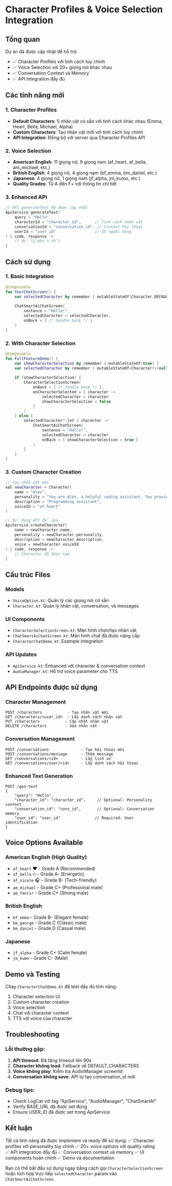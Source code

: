 # Character Profiles & Voice Selection Integration

## Tổng quan
Dự án đã được cập nhật để hỗ trợ:
- ✅ Character Profiles với tính cách tùy chỉnh
- ✅ Voice Selection với 20+ giọng nói khác nhau
- ✅ Conversation Context và Memory
- ✅ API Integration đầy đủ

## Các tính năng mới

### 1. Character Profiles
- **Default Characters**: 5 nhân vật có sẵn với tính cách khác nhau (Emma, Heart, Bella, Michael, Alpha)
- **Custom Characters**: Tạo nhân vật mới với tính cách tùy chỉnh
- **API Integration**: Đồng bộ với server qua Character Profiles API

### 2. Voice Selection
- **American English**: 11 giọng nữ, 9 giọng nam (af_heart, af_bella, am_michael, etc.)
- **British English**: 4 giọng nữ, 4 giọng nam (bf_emma, bm_daniel, etc.)
- **Japanese**: 4 giọng nữ, 1 giọng nam (jf_alpha, jm_kumo, etc.)
- **Quality Grades**: Từ A đến F+ với thông tin chi tiết

### 3. Enhanced API
```kotlin
// API generateText đã được cập nhật
ApiService.generateText(
    query = "Hello",
    characterId = "character_id",      // Tính cách nhân vật
    conversationId = "conversation_id", // Context hội thoại  
    userId = "user_id"                 // ID người dùng
) { code, response ->
    // Xử lý phản hồi
}
```

## Cách sử dụng

### 1. Basic Integration
```kotlin
@Composable  
fun YourChatScreen() {
    var selectedCharacter by remember { mutableStateOf(Character.DEFAULT_CHARACTERS[0]) }
    
    ChatSmartAiChatScreen(
        sentence = "Hello!",
        selectedCharacter = selectedCharacter,
        onBack = { /* handle back */ }
    )
}
```

### 2. With Character Selection
```kotlin
@Composable
fun FullFeatureDemo() {
    var showCharacterSelection by remember { mutableStateOf(true) }
    var selectedCharacter by remember { mutableStateOf<Character?>(null) }
    
    if (showCharacterSelection) {
        CharacterSelectionScreen(
            onBack = { /* handle back */ },
            onCharacterSelected = { character ->
                selectedCharacter = character
                showCharacterSelection = false
            }
        )
    } else {
        selectedCharacter?.let { character ->
            ChatSmartAiChatScreen(
                sentence = "Hello!",
                selectedCharacter = character,
                onBack = { showCharacterSelection = true }
            )
        }
    }
}
```

### 3. Custom Character Creation
```kotlin
// Tạo nhân vật mới
val newCharacter = Character(
    name = "Alex",
    personality = "You are Alex, a helpful coding assistant. You provide clear, concise answers about programming.",
    description = "Programming assistant",
    voiceId = "af_heart"
)

// Sử dụng API để lưu
ApiService.createCharacter(
    name = newCharacter.name,
    personality = newCharacter.personality,
    description = newCharacter.description,
    voice = newCharacter.voiceId
) { code, response ->
    // Character đã được tạo
}
```

## Cấu trúc Files

### Models
- `VoiceOption.kt`: Quản lý các giọng nói có sẵn
- `Character.kt`: Quản lý nhân vật, conversation, và messages

### UI Components  
- `CharacterSelectionScreen.kt`: Màn hình chọn/tạo nhân vật
- `ChatSmartAiChatScreen.kt`: Màn hình chat đã được nâng cấp
- `CharacterChatDemo.kt`: Example integration

### API Updates
- `ApiService.kt`: Enhanced với character & conversation context
- `AudioManager.kt`: Hỗ trợ voice parameter cho TTS

## API Endpoints được sử dụng

### Character Management
```
POST /characters           - Tạo nhân vật mới
GET /characters/<user_id>  - Lấy danh sách nhân vật
PUT /characters           - Cập nhật nhân vật
DELETE /characters        - Xóa nhân vật
```

### Conversation Management  
```
POST /conversations              - Tạo hội thoại mới
POST /conversations/message      - Thêm message
GET /conversations/<id>          - Lấy lịch sử
GET /conversations/user/<id>     - Lấy danh sách hội thoại
```

### Enhanced Text Generation
```
POST /gen-text
{
    "query": "Hello",
    "character_id": "character_id",     // Optional: Personality context
    "conversation_id": "conv_id",       // Optional: Conversation memory  
    "user_id": "user_id"               // Required: User identification
}
```

## Voice Options Available

### American English (High Quality)
- `af_heart` ❤️ - Grade A (Recommended)
- `af_bella` 🔥 - Grade A- (Energetic)
- `af_nicole` 🎧 - Grade B- (Tech-friendly)
- `am_michael` - Grade C+ (Professional male)
- `am_fenrir` - Grade C+ (Strong male)

### British English  
- `bf_emma` - Grade B- (Elegant female)
- `bm_george` - Grade C (Classic male)
- `bm_daniel` - Grade D (Casual male)

### Japanese
- `jf_alpha` - Grade C+ (Calm female)
- `jm_kumo` - Grade C- (Male)

## Demo và Testing

Chạy `CharacterChatDemo.kt` để test đầy đủ tính năng:
1. Character selection UI
2. Custom character creation  
3. Voice selection
4. Chat với character context
5. TTS với voice của character

## Troubleshooting

### Lỗi thường gặp:
1. **API timeout**: Đã tăng timeout lên 90s
2. **Character không load**: Fallback về DEFAULT_CHARACTERS  
3. **Voice không play**: Kiểm tra AudioManager screenId
4. **Conversation không save**: API tự tạo conversation_id mới

### Debug tips:
- Check LogCat với tag "ApiService", "AudioManager", "ChatSmartAI"
- Verify BASE_URL đã được set đúng
- Ensure USER_ID đã được set trong ApiService

## Kết luận

Tất cả tính năng đã được implement và ready để sử dụng:
✅ Character profiles với personality tùy chỉnh
✅ 20+ voice options với quality rating  
✅ API integration đầy đủ
✅ Conversation context và memory
✅ UI components hoàn chỉnh
✅ Demo và documentation

Bạn có thể bắt đầu sử dụng ngay bằng cách gọi `CharacterSelectionScreen` hoặc tích hợp trực tiếp `selectedCharacter` param vào `ChatSmartAiChatScreen`.